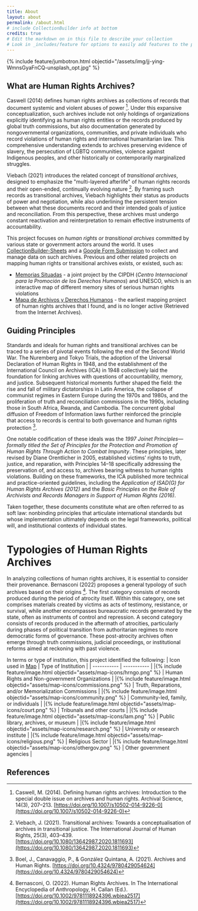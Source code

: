 ```yaml
---
title: About
layout: about
permalink: /about.html
# include CollectionBuilder info at bottom
credits: true
# Edit the markdown on in this file to describe your collection
# Look in _includes/feature for options to easily add features to the page
---
```


{% include feature/jumbotron.html objectid="/assets/img/jj-ying-WmnsGyaFnCQ-unsplash_opt.jpg" %}

## What are Human Rights Archives?

Caswell (2014) defines human rights archives as collections of records that document systemic and violent abuses of power [^1]. Under this expansive conceptualization, such archives include not only holdings of organizations explicitly identifying as human rights entities or the records produced by global truth commissions, but also documentation generated by nongovernmental organizations, communities, and private individuals who record violations of human rights and international humanitarian law. This comprehensive understanding extends to archives preserving evidence of slavery, the persecution of LGBTQ communities, violence against Indigenous peoples, and other historically or contemporarily marginalized struggles.

Viebach (2021) introduces the related concept of *transitional archives*, designed to emphasize the "multi-layered afterlife" of human rights records and their open-ended, continually evolving nature [^2]. By framing such records as transitional archives, Viebach highlights their status as products of power and negotiation, while also underlining the persistent tension between what these documents record and their intended goals of justice and reconciliation. From this perspective, these archives must undergo constant reactivation and reinterpretation to remain effective instruments of accountability.

This project focuses on *human rights or transitional archives* committed by various state or government actors around the world. It uses [CollectionBuilder-Sheets](https://collectionbuilder.github.io/sheets/) and a [Google Form Submission](https://bit.ly/hr-archives/) to collect and manage data on such archives. Previous and other related projects on mapping human rights or transitional archives exists, or existed, such as:
- [Memorias Situadas](https://www.cipdh.gob.ar/memorias-situadas/en/) - a joint project by the CIPDH (*Centro Internacional para la Promoción de los Derechos Humanos*) and UNESCO, which is an interactive map of different memory sites of serious human rights violations
- [Mapa de Archivos y Derechos Humanos](https://web.archive.org/web/20160305043212/http://archivistica.net/archivos_derechos_humanos.htm) - the earliest mapping project of human rights archives that I found, and is no longer active (Retrieved from the Internet Archives).

## Guiding Principles

Standards and ideals for human rights and transitional archives can be traced to a series of pivotal events following the end of the Second World War. The Nuremberg and Tokyo Trials, the adoption of the Universal Declaration of Human Rights in 1948, and the establishment of the International Council on Archives (ICA) in 1948 collectively laid the foundation for linking archives with questions of accountability, memory, and justice. Subsequent historical moments further shaped the field: the rise and fall of military dictatorships in Latin America, the collapse of communist regimes in Eastern Europe during the 1970s and 1980s, and the proliferation of truth and reconciliation commissions in the 1990s, including those in South Africa, Rwanda, and Cambodia. The concurrent global diffusion of Freedom of Information laws further reinforced the principle that access to records is central to both governance and human rights protection [^3].

One notable codification of these ideals was the *1997 Joinet Principles—formally titled the Set of Principles for the Protection and Promotion of Human Rights Through Action to Combat Impunity*. These principles, later revised by Diane Orentlicher in 2005, established victims’ rights to truth, justice, and reparation, with Principles 14–18 specifically addressing the preservation of, and access to, archives bearing witness to human rights violations. Building on these frameworks, the ICA published more technical and practice-oriented guidelines, including the *Application of ISAD(G) for Human Rights Archives (2012)* and the *Basic Principles on the Role of Archivists and Records Managers in Support of Human Rights (2016)*.

Taken together, these documents constitute what are often referred to as soft law: nonbinding principles that articulate international standards but whose implementation ultimately depends on the legal frameworks, political will, and institutional contexts of individual states.

# Typologies of Human Rights Archives
In analyzing collections of human rights archives, it is essential to consider their provenance. Bernasconi (2022) proposes a general typology of such archives based on their origins [^4]. The first category consists of records produced during the period of atrocity itself. Within this category, one set comprises materials created by victims as acts of testimony, resistance, or survival, while another encompasses bureaucratic records generated by the state, often as instruments of control and repression. A second category consists of records produced in the aftermath of atrocities, particularly during phases of political transition from authoritarian regimes to more democratic forms of governance. These post-atrocity archives often emerge through truth commissions, judicial proceedings, or institutional reforms aimed at reckoning with past violence.

In terms or type of institution, this project identified the following:
| Icon used in [Map](https://pvperez1.github.io/human-rights-archives/map.html) | Type of Institution |
| ----------- | ----------- |
|{% include feature/image.html objectid="assets/map-icons/hrngo.png" %} | Human Rights and Non-government Organizations |
|{% include feature/image.html objectid="assets/map-icons/commissions.png" %} | Truth, Reparations, and/or Memorialization Commissions |
|{% include feature/image.html objectid="assets/map-icons/community.png" %} | Community-led, family, or individuals |
|{% include feature/image.html objectid="assets/map-icons/court.png" %} | Tribunals and other courts |
|{% include feature/image.html objectid="assets/map-icons/lam.png" %} | Public library, archives, or museum |
|{% include feature/image.html objectid="assets/map-icons/research.png" %} | University or research institute |
|{% include feature/image.html objectid="assets/map-icons/religious.png" %} | Religious Sector |
|{% include feature/image.html objectid="assets/map-icons/othergov.png" %} | Other government agencies |

## References

[^1]: Caswell, M. (2014). Defining human rights archives: Introduction to the special double issue on archives and human rights. Archival Science, 14(3), 207–213. [https://doi.org/10.1007/s10502-014-9226-0](https://doi.org/10.1007/s10502-014-9226-0)

[^2]: Viebach, J. (2021). Transitional archives: Towards a conceptualisation of archives in transitional justice. The International Journal of Human Rights, 25(3), 403–439. [https://doi.org/10.1080/13642987.2020.1811693](https://doi.org/10.1080/13642987.2020.1811693)

[^3]: Boel, J., Canavaggio, P., & González Quintana, A. (2021). Archives and Human Rights. [https://doi.org/10.4324/9780429054624](https://doi.org/10.4324/9780429054624)

[^4]: Bernasconi, O. (2022). Human Rights Archives. In The International Encyclopedia of Anthropology, H. Callan (Ed.). [https://doi.org/10.1002/9781118924396.wbiea2517](https://doi.org/10.1002/9781118924396.wbiea2517)

